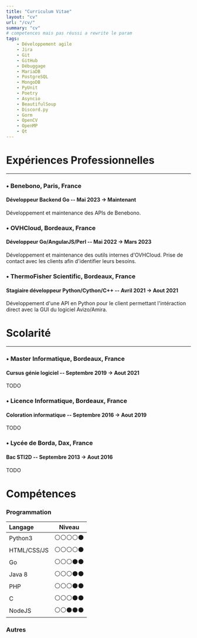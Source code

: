 ```yaml
---
title: "Curriculum Vitae"
layout: "cv"
url: "/cv/"
summary: "cv"
# competences mais pas réussi a rewrite le param
tags:
    - Développement agile
    - Jira
    - Git
    - GitHub
    - Débuggage
    - MariaDB
    - PostgreSQL
    - MongoDB
    - PyUnit
    - Poetry
    - Asyncio
    - BeautifulSoup
    - Discord.py
    - Gorm
    - OpenCV
    - OpenMP
    - Qt
---
```

# Expériences Professionnelles
___

### &bull; Benebono, Paris, France
#### Développeur Backend Go -- Mai 2023 → Maintenant
Développement et maintenance des APIs de Benebono.

### &bull; OVHCloud, Bordeaux, France
#### Développeur Go/AngularJS/Perl -- Mai 2022 → Mars 2023
Développement et maintenance des outils internes d'OVHCloud. Prise de contact avec les clients afin d'identifier leurs besoins.

### &bull; ThermoFisher Scientific, Bordeaux, France
#### Stagiaire développeur Python/Cython/C++ -- Avril 2021 → Aout 2021
Développement d'une API en Python pour le client permettant l'intéraction direct avec la GUI du logiciel Avizo/Amira.

# Scolarité
___

### &bull; Master Informatique, Bordeaux, France
#### Cursus génie logiciel -- Septembre 2019 → Aout 2021
TODO

### &bull; Licence Informatique, Bordeaux, France
#### Coloration informatique -- Septembre 2016 → Aout 2019
TODO

### &bull; Lycée de Borda, Dax, France
#### Bac STI2D -- Septembre 2013 → Aout 2016
TODO

# Compétences

### Programmation
| Langage     | Niveau |
| :---------- | :-----: |
| Python3     |  ⚪️⚪️⚪️⚪️⚫️ |
| HTML/CSS/JS |  ⚪️⚪️⚪️⚪️⚫️ |
| Go          |  ⚪️⚪️⚪️⚫️⚫️ |
| Java 8      |  ⚪️⚪️⚪️⚫️⚫️ |
| PHP         |  ⚪️⚪️⚪️⚫️⚫️ |
| C           |  ⚪️⚪️⚪️⚫️⚫️ |
| NodeJS      |  ⚪️⚪️⚫️⚫️⚫️ |

### Autres



